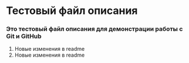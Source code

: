 #  Тестовый файл описания
### Это тестовый файл описания для демонстрации работы с Git и GitHub
1. Новые изменения в readme
2. Новые изменения в readme

